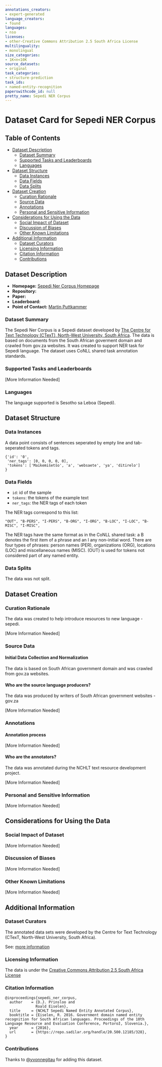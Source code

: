 ```yaml
---
annotations_creators:
- expert-generated
language_creators:
- found
languages:
- nso
licenses:
- other-Creative Commons Attribution 2.5 South Africa License
multilinguality:
- monolingual
size_categories:
- 1K<n<10K
source_datasets:
- original
task_categories:
- structure-prediction
task_ids:
- named-entity-recognition
paperswithcode_id: null
pretty_name: Sepedi NER Corpus
---
```


# Dataset Card for Sepedi NER Corpus

## Table of Contents
- [Dataset Description](#dataset-description)
  - [Dataset Summary](#dataset-summary)
  - [Supported Tasks and Leaderboards](#supported-tasks-and-leaderboards)
  - [Languages](#languages)
- [Dataset Structure](#dataset-structure)
  - [Data Instances](#data-instances)
  - [Data Fields](#data-fields)
  - [Data Splits](#data-splits)
- [Dataset Creation](#dataset-creation)
  - [Curation Rationale](#curation-rationale)
  - [Source Data](#source-data)
  - [Annotations](#annotations)
  - [Personal and Sensitive Information](#personal-and-sensitive-information)
- [Considerations for Using the Data](#considerations-for-using-the-data)
  - [Social Impact of Dataset](#social-impact-of-dataset)
  - [Discussion of Biases](#discussion-of-biases)
  - [Other Known Limitations](#other-known-limitations)
- [Additional Information](#additional-information)
  - [Dataset Curators](#dataset-curators)
  - [Licensing Information](#licensing-information)
  - [Citation Information](#citation-information)
  - [Contributions](#contributions)

## Dataset Description

- **Homepage:** [Sepedi Ner Corpus Homepage](https://repo.sadilar.org/handle/20.500.12185/328)
- **Repository:**
- **Paper:**
- **Leaderboard:**
- **Point of Contact:**  [Martin Puttkammer](mailto:Martin.Puttkammer@nwu.ac.za)

### Dataset Summary

The Sepedi Ner Corpus is a Sepedi dataset developed by [The Centre for Text Technology (CTexT), North-West University, South Africa](http://humanities.nwu.ac.za/ctext). The data is based on documents from the South African goverment domain and crawled from gov.za websites. It was created to support NER task for Sepedi language. The dataset uses CoNLL shared task annotation standards.

### Supported Tasks and Leaderboards

[More Information Needed]

### Languages

The language supported is Sesotho sa Leboa (Sepedi).

## Dataset Structure

### Data Instances
A data point consists of sentences seperated by empty line and tab-seperated tokens and tags. 
```
{'id': '0',
 'ner_tags': [0, 0, 0, 0, 0],
 'tokens': ['Maikemišetšo', 'a', 'websaete', 'ya', 'ditirelo']
}
```

### Data Fields

- `id`: id of the sample
- `tokens`: the tokens of the example text
- `ner_tags`: the NER tags of each token

The NER tags correspond to this list:
```
"OUT", "B-PERS", "I-PERS", "B-ORG", "I-ORG", "B-LOC", "I-LOC", "B-MISC", "I-MISC",
```
The NER tags have the same format as in the CoNLL shared task: a B denotes the first item of a phrase and an I any non-initial word. There are four types of phrases: person names (PER), organizations (ORG), locations (LOC) and miscellaneous names (MISC). (OUT) is used for tokens not considered part of any named entity.

### Data Splits

The data was not split.

## Dataset Creation

### Curation Rationale

The data was created to help introduce resources to new language - sepedi.

[More Information Needed]

### Source Data

#### Initial Data Collection and Normalization

The data is based on South African government domain and was crawled from gov.za websites.

#### Who are the source language producers?

The data was produced by writers of South African government websites - gov.za

[More Information Needed]

### Annotations

#### Annotation process

[More Information Needed]

#### Who are the annotators?

The data was annotated during the NCHLT text resource development project.

[More Information Needed]

### Personal and Sensitive Information

[More Information Needed]

## Considerations for Using the Data

### Social Impact of Dataset

[More Information Needed]

### Discussion of Biases

[More Information Needed]

### Other Known Limitations

[More Information Needed]

## Additional Information

### Dataset Curators

The annotated data sets were developed by the Centre for Text Technology (CTexT, North-West University, South Africa).

See: [more information](http://www.nwu.ac.za/ctext)

### Licensing Information

The data is under the [Creative Commons Attribution 2.5 South Africa License](http://creativecommons.org/licenses/by/2.5/za/legalcode)

### Citation Information

```
@inproceedings{sepedi_ner_corpus,
  author    = {D.J. Prinsloo and
              Roald Eiselen},
  title     = {NCHLT Sepedi Named Entity Annotated Corpus},
  booktitle = {Eiselen, R. 2016. Government domain named entity recognition for South African languages. Proceedings of the 10th      Language Resource and Evaluation Conference, Portorož, Slovenia.},
  year      = {2016},
  url       = {https://repo.sadilar.org/handle/20.500.12185/328},
}
```
### Contributions

Thanks to [@yvonnegitau](https://github.com/yvonnegitau) for adding this dataset.
